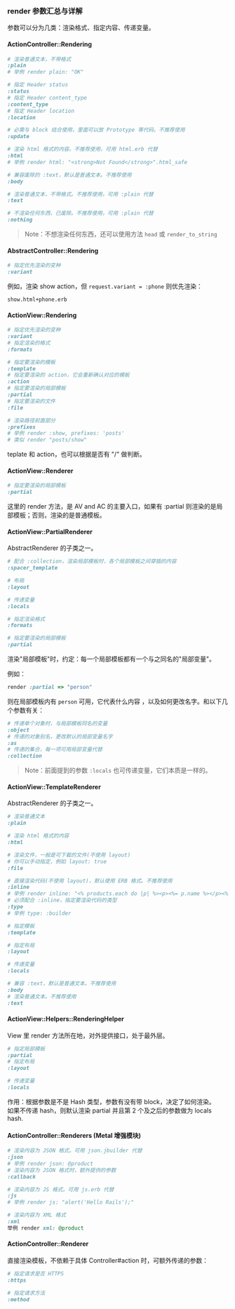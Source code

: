 ### render 参数汇总与详解

参数可以分为几类：渲染格式、指定内容、传递变量。

#### ActionController::Rendering

```ruby
# 渲染普通文本，不带格式
:plain
# 举例 render plain: "OK"
```

```ruby
# 指定 Header status
:status
# 指定 Header content_type
:content_type
# 指定 Header location
:location
```

```ruby
# 必需与 block 结合使用，里面可以放 Prototype 等代码。不推荐使用
:update
```

```ruby
# 渲染 html 格式的内容。不推荐使用，可用 html.erb 代替
:html
# 举例 render html: "<strong>Not Found</strong>".html_safe

# 兼容废除的 :text，默认是普通文本。不推荐使用
:body

# 渲染普通文本，不带格式。不推荐使用，可用 :plain 代替
:text

# 不渲染任何东西，已废除。不推荐使用，可用 :plain 代替
:nothing
```

> Note：不想渲染任何东西，还可以使用方法 `head` 或 `render_to_string`

#### AbstractController::Rendering

```ruby
# 指定优先渲染的变种
:variant
```

例如，渲染 show action，但 `request.variant = :phone` 则优先渲染：

```
show.html+phone.erb
```

#### ActionView::Rendering

```ruby
# 指定优先渲染的变种
:variant
# 指定渲染的格式
:formats

# 指定要渲染的模板
:template
# 指定要渲染的 action，它会重新确认对应的模板
:action
# 指定要渲染的局部模板
:partial
# 指定要渲染的文件
:file

# 渲染路径前面部分
:prefixes
# 举例 render :show, prefixes: 'posts'
# 类似 render "posts/show"
```

teplate 和 action，也可以根据是否有 "/" 做判断。

#### ActionView::Renderer

```ruby
# 指定要渲染的局部模板
:partial
```

这里的 render 方法，是 AV and AC 的主要入口，如果有 :partial 则渲染的是局部模板；否则，渲染的是普通模板。

#### ActionView::PartialRenderer

AbstractRenderer 的子类之一。

```ruby
# 配合 :collection，渲染局部模板时，各个局部模板之间穿插的内容
:spacer_template

# 布局
:layout

# 传递变量
:locals

# 指定渲染格式
:formats

# 指定要渲染的局部模板
:partial
```

渲染"局部模板"时，约定：每一个局部模板都有一个与之同名的"局部变量"。

例如：

```ruby
render :partial => "person"
```

则在局部模板内有 `person` 可用，它代表什么内容 ，以及如何更改名字。和以下几个参数有关：

```ruby
# 传递单个对象时，与局部模板同名的变量
:object
# 传递的对象别名，更改默认的局部变量名字
:as
# 传递的集合，每一项可用局部变量代替
:collection
```

> Note：前面提到的参数 `:locals` 也可传递变量，它们本质是一样的。

#### ActionView::TemplateRenderer

AbstractRenderer 的子类之一。

```ruby
# 渲染普通文本
:plain

# 渲染 html 格式的内容
:html

# 渲染文件，一般是可下载的文件(不使用 layout)
# 你可以手动指定，例如 layout: true
:file

# 直接渲染代码(不使用 layout)，默认使用 ERB 格式。不推荐使用
:inline
# 举例 render inline: "<% products.each do |p| %><p><%= p.name %></p><% end %>"
# 必须配合 :inline，指定要渲染代码的类型
:type
# 举例 type: :builder

# 指定模板
:template

# 指定布局
:layout

# 传递变量
:locals
```

```ruby
# 兼容 :text，默认是普通文本。不推荐使用
:body
# 渲染普通文本。不推荐使用
:text
```

#### ActionView::Helpers::RenderingHelper

View 里 render 方法所在地，对外提供接口，处于最外层。

```ruby
# 指定局部模板
:partial
# 指定布局
:layout

# 传递变量
:locals
```

作用：根据参数是不是 Hash 类型，参数有没有带 block，决定了如何渲染。
<br>
如果不传递 hash，则默认渲染 partial 并且第 2 个及之后的参数做为 locals hash.

#### ActionController::Renderers (Metal 增强模块)

```ruby
# 渲染内容为 JSON 格式。可用 json.jbuilder 代替
:json
# 举例 render json: @product
# 渲染内容为 JSON 格式时，额外提供的参数
:callback

# 渲染内容为 JS 格式。可用 js.erb 代替
:js
# 举例 render js: "alert('Hello Rails');"

# 渲染内容为 XML 格式
:xml
举例 render xml: @product
```

#### ActionController::Renderer

直接渲染模板，不依赖于具体 Controller#action 时，可额外传递的参数：

```ruby
# 指定请求是否 HTTPS
:https

# 指定请求方法
:method
```
